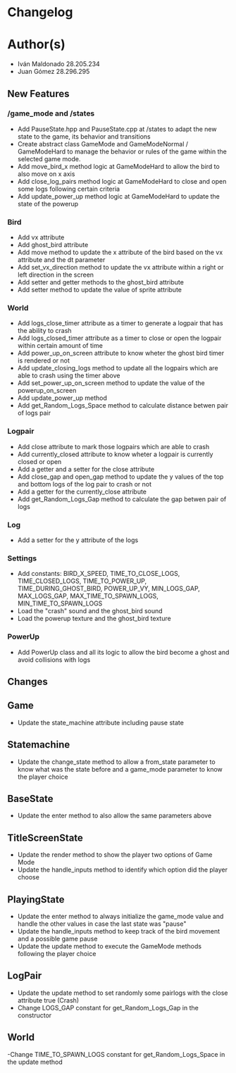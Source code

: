 # Changelog

# Author(s)

- Iván Maldonado 28.205.234
- Juan Gómez 28.296.295

## New Features


### /game_mode and /states

- Add PauseState.hpp and PauseState.cpp at /states to adapt the new state to the game, its behavior and transitions
- Create abstract class GameMode and GameModeNormal / GameModeHard to manage the behavior or rules of the game within the selected game mode.
- Add move_bird_x method logic at GameModeHard to allow the bird to also move on x axis
- Add close_log_pairs method logic at GameModeHard to close and open some logs following certain criteria
- Add update_power_up method logic at GameModeHard to update the state of the powerup 

### Bird

- Add vx attribute 
- Add ghost_bird attribute
- Add move method to update the x attribute of the bird based on the vx attribute and the dt parameter 
- Add set_vx_direction method to update the vx attribute within a right or left direction in the screen 
- Add setter and getter methods to the ghost_bird attribute
- Add setter method to update the value of sprite attribute


### World

- Add logs_close_timer attribute as a timer to generate a logpair that has the ability to crash 
- Add logs_closed_timer attribute as a timer to close or open the logpair within certain amount of time
- Add power_up_on_screen attribute to know wheter the ghost bird timer is rendered or not
- Add update_closing_logs method to update all the logpairs which are able to crash using the timer above
- Add set_power_up_on_screen method to update the value of the powerup_on_screen 
- Add update_power_up method
- Add get_Random_Logs_Space method to calculate distance betwen pair of logs pair

### Logpair

- Add close attribute to mark those logpairs which are able to crash 
- Add currently_closed attribute to know wheter a logpair is currently closed or open
- Add a getter and a setter for the close attribute
- Add close_gap and open_gap method to update the y values of the top and bottom logs of the log pair to crash or not
- Add a getter for the currently_close attribute
- Add get_Random_Logs_Gap method to calculate the gap betwen pair of logs

### Log 

- Add a setter for the y attribute of the logs

### Settings

- Add constants: BIRD_X_SPEED, TIME_TO_CLOSE_LOGS, TIME_CLOSED_LOGS, TIME_TO_POWER_UP, TIME_DURING_GHOST_BIRD, POWER_UP_VY, MIN_LOGS_GAP, MAX_LOGS_GAP, MAX_TIME_TO_SPAWN_LOGS, MIN_TIME_TO_SPAWN_LOGS
- Load the "crash" sound and the ghost_bird sound
- Load the powerup texture and the ghost_bird texture

### PowerUp 

- Add PowerUp class and all its logic to allow the bird become a ghost and avoid collisions with logs


## Changes


## Game

- Update the state_machine attribute including pause state

## Statemachine

- Update the change_state method to allow a from_state parameter to know what was the state before and a game_mode parameter to know the player choice

## BaseState

- Update the enter method to also allow the same parameters above

## TitleScreenState

- Update the render method to show the player two options of Game Mode
- Update the handle_inputs method to identify which option did the player choose

## PlayingState

- Update the enter method to always initialize the game_mode value and handle the other values in case the last state was "pause"
- Update the handle_inputs method to keep track of the bird movement and a possible game pause
- Update the update method to execute the GameMode methods following the player choice

## LogPair

- Update the update method to set randomly some pairlogs with the close attribute true (Crash)
- Change LOGS_GAP constant for get_Random_Logs_Gap in the constructor

## World
-Change TIME_TO_SPAWN_LOGS constant for get_Random_Logs_Space in the update method

